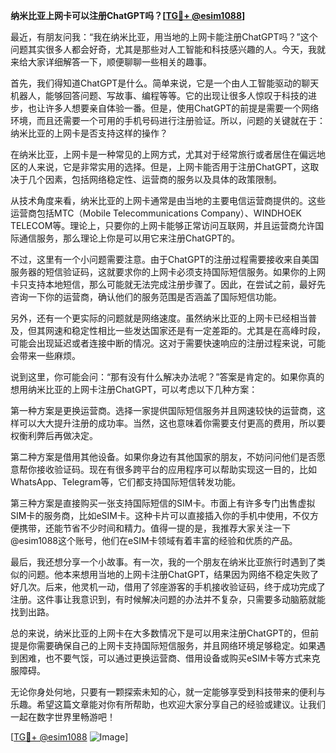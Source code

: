 **纳米比亚上网卡可以注册ChatGPT吗？[[TG💪+ @esim1088](https://t.me/s/esim1088)]**

最近，有朋友问我：“我在纳米比亚，用当地的上网卡能注册ChatGPT吗？”这个问题其实很多人都会好奇，尤其是那些对人工智能和科技感兴趣的人。今天，我就来给大家详细解答一下，顺便聊聊一些相关的趣事。

首先，我们得知道ChatGPT是什么。简单来说，它是一个由人工智能驱动的聊天机器人，能够回答问题、写故事、编程等等。它的出现让很多人惊叹于科技的进步，也让许多人想要亲自体验一番。但是，使用ChatGPT的前提是需要一个网络环境，而且还需要一个可用的手机号码进行注册验证。所以，问题的关键就在于：纳米比亚的上网卡是否支持这样的操作？

在纳米比亚，上网卡是一种常见的上网方式，尤其对于经常旅行或者居住在偏远地区的人来说，它是非常实用的选择。但是，上网卡能否用于注册ChatGPT，这取决于几个因素，包括网络稳定性、运营商的服务以及具体的政策限制。

从技术角度来看，纳米比亚的上网卡通常是由当地的主要电信运营商提供的。这些运营商包括MTC（Mobile Telecommunications Company）、WINDHOEK TELECOM等。理论上，只要你的上网卡能够正常访问互联网，并且运营商允许国际通信服务，那么理论上你是可以用它来注册ChatGPT的。

不过，这里有一个小问题需要注意。由于ChatGPT的注册过程需要接收来自美国服务器的短信验证码，这就要求你的上网卡必须支持国际短信服务。如果你的上网卡只支持本地短信，那么可能就无法完成注册步骤了。因此，在尝试之前，最好先咨询一下你的运营商，确认他们的服务范围是否涵盖了国际短信功能。

另外，还有一个更实际的问题就是网络速度。虽然纳米比亚的上网卡已经相当普及，但其网速和稳定性相比一些发达国家还是有一定差距的。尤其是在高峰时段，可能会出现延迟或者连接中断的情况。这对于需要快速响应的注册过程来说，可能会带来一些麻烦。

说到这里，你可能会问：“那有没有什么解决办法呢？”答案是肯定的。如果你真的想用纳米比亚的上网卡注册ChatGPT，可以考虑以下几种方案：

第一种方案是更换运营商。选择一家提供国际短信服务并且网速较快的运营商，这样可以大大提升注册的成功率。当然，这也意味着你需要支付更高的费用，所以要权衡利弊后再做决定。

第二种方案是借用其他设备。如果你身边有其他国家的朋友，不妨问问他们是否愿意帮你接收验证码。现在有很多跨平台的应用程序可以帮助实现这一目的，比如WhatsApp、Telegram等，它们都支持国际短信转发功能。

第三种方案是直接购买一张支持国际短信的SIM卡。市面上有许多专门出售虚拟SIM卡的服务商，比如eSIM卡。这种卡片可以直接插入你的手机中使用，不仅方便携带，还能节省不少时间和精力。值得一提的是，我推荐大家关注一下@esim1088这个账号，他们在eSIM卡领域有着丰富的经验和优质的产品。

最后，我还想分享一个小故事。有一次，我的一个朋友在纳米比亚旅行时遇到了类似的问题。他本来想用当地的上网卡注册ChatGPT，结果因为网络不稳定失败了好几次。后来，他灵机一动，借用了邻座游客的手机接收验证码，终于成功完成了注册。这件事让我意识到，有时候解决问题的办法并不复杂，只需要多动脑筋就能找到出路。

总的来说，纳米比亚的上网卡在大多数情况下是可以用来注册ChatGPT的，但前提是你需要确保自己的上网卡支持国际短信服务，并且网络环境足够稳定。如果遇到困难，也不要气馁，可以通过更换运营商、借用设备或购买eSIM卡等方式来克服障碍。

无论你身处何地，只要有一颗探索未知的心，就一定能够享受到科技带来的便利与乐趣。希望这篇文章能对你有所帮助，也欢迎大家分享自己的经验或建议。让我们一起在数字世界里畅游吧！

[[TG💪+ @esim1088](https://t.me/s/esim1088) ![Image](https://i.postimg.cc/4NQfJmqS/Snipaste-2025-05-13-00-14-12.png)]